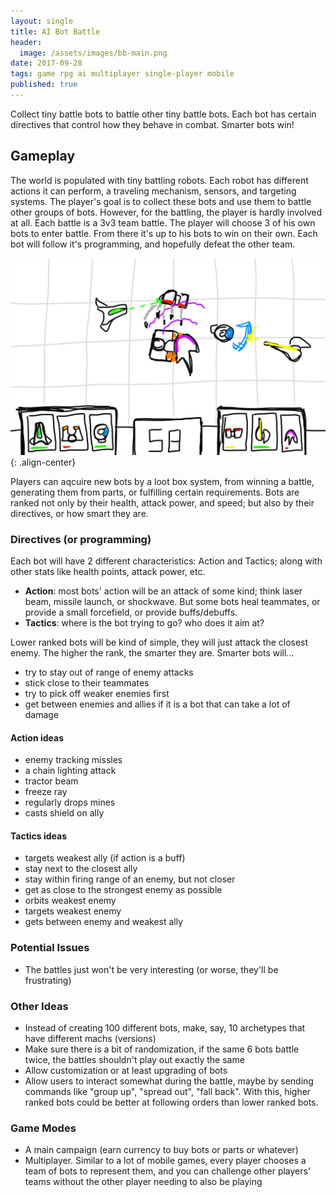 ```yaml
---
layout: single
title: AI Bot Battle
header:
  image: /assets/images/bb-main.png
date: 2017-09-28
tags: game rpg ai multiplayer single-player mobile
published: true
---
```

Collect tiny battle bots to battle other tiny battle bots. Each bot has certain directives that control how they behave in combat. Smarter bots win!

## Gameplay
The world is populated with tiny battling robots. Each robot has different actions it can perform, a traveling mechanism, sensors, and targeting systems. The player's goal is to collect these bots and use them to battle other groups of bots. However, for the battling, the player is hardly involved at all. Each battle is a 3v3 team battle. The player will choose 3 of his own bots to enter battle. From there it's up to his bots to win on their own. Each bot will follow it's programming, and hopefully defeat the other team.

![image-center](/assets/images/bb-gp.png){: .align-center}

Players can aqcuire new bots by a loot box system, from winning a battle, generating them from parts, or fulfilling certain requirements. Bots are ranked not only by their health, attack power, and speed; but also by their directives, or how smart they are. 

### Directives (or programming)
Each bot will have 2 different characteristics: Action and Tactics; along with other stats like health points, attack power, etc.
- **Action**: most bots' action will be an attack of some kind; think laser beam, missile launch, or shockwave. But some bots heal teammates, or provide a small forcefield, or provide buffs/debuffs.
- **Tactics**: where is the bot trying to go? who does it aim at?

Lower ranked bots will be kind of simple, they will just attack the closest enemy. The higher the rank, the smarter they are. 
Smarter bots will... 
- try to stay out of range of enemy attacks 
- stick close to their teammates
- try to pick off weaker enemies first
- get between enemies and allies if it is a bot that can take a lot of damage

#### Action ideas
- enemy tracking missles
- a chain lighting attack
- tractor beam
- freeze ray
- regularly drops mines
- casts shield on ally

#### Tactics ideas
- targets weakest ally (if action is a buff)
- stay next to the closest ally
- stay within firing range of an enemy, but not closer
- get as close to the strongest enemy as possible 
- orbits weakest enemy
- targets weakest enemy
- gets between enemy and weakest ally

### Potential Issues
- The battles just won't be very interesting (or worse, they'll be frustrating)

### Other Ideas
- Instead of creating 100 different bots, make, say, 10 archetypes that have different machs (versions)
- Make sure there is a bit of randomization, if the same 6 bots battle twice, the battles shouldn't play out exactly the same
- Allow customization or at least upgrading of bots
- Allow users to interact somewhat during the battle, maybe by sending commands like "group up", "spread out", "fall back". With this, higher ranked bots could be better at following orders than lower ranked bots.

### Game Modes
- A main campaign (earn currency to buy bots or parts or whatever)
- Multiplayer. Similar to a lot of mobile games, every player chooses a team of bots to represent them, and you can challenge other players' teams without the other player needing to also be playing
